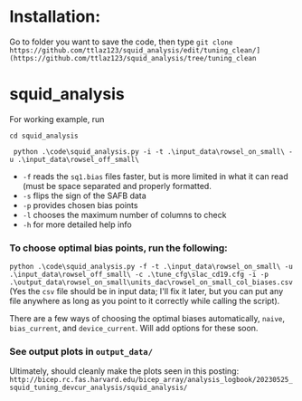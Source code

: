 # Installation:
Go to folder you want to save the code, then type
`git clone https://github.com/ttlaz123/squid_analysis/edit/tuning_clean/](https://github.com/ttlaz123/squid_analysis/tree/tuning_clean`
# squid_analysis
For working example, run 

`cd squid_analysis`

` python .\code\squid_analysis.py -i -t .\input_data\rowsel_on_small\ -u .\input_data\rowsel_off_small\`

* `-f` reads the `sq1.bias` files faster, but is more limited in what it can read (must be space separated and properly formatted.
* `-s` flips the sign of the SAFB data
* `-p` provides chosen bias points
* `-l` chooses the maximum number of columns to check
* `-h` for more detailed help info

### To choose optimal bias points, run the following:
`python .\code\squid_analysis.py -f -t .\input_data\rowsel_on_small\ -u .\input_data\rowsel_off_small\ -c .\tune_cfg\slac_cd19.cfg -i -p .\output_data\rowsel_on_small\units_dac\rowsel_on_small_col_biases.csv` 
(Yes the `csv` file should be in input data; I'll fix it later, but you can put any file anywhere as long as you point to it correctly while calling the script).

There are a few ways of choosing the optimal biases automatically, `naive`, `bias_current`, and `device_current`. Will add options for these soon.


### See output plots in `output_data/`

Ultimately, should cleanly make the plots seen in this posting: `http://bicep.rc.fas.harvard.edu/bicep_array/analysis_logbook/20230525_squid_tuning_devcur_analysis/squid_analysis/`



